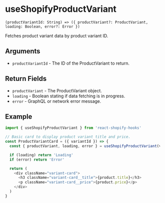 # useShopifyProductVariant

```
(productVariantId: String) => ({ productVariant?: ProductVariant, loading: Boolean, error?: Error })
```

Fetches product variant data by product variant ID.

## Arguments

- `productVariantId` - The ID of the ProductVariant to return.

## Return Fields

- `productVariant` - The ProductVariant object.
- `loading` - Boolean stating if data fetching is in progress.
- `error` - GraphQL or network error message.

## Example

```js
import { useShopifyProductVariant } from 'react-shopify-hooks'

// Basic card to display product variant title and price.
const ProductVariantCard = ({ variantId }) => {
  const { productVariant, loading, error } = useShopifyProductVariant(variantId)

  if (loading) return 'Loading'
  if (error) return 'Error'

  return (
    <div className="variant-card">
      <h3 className="variant-card__title">{product.title}</h3>
      <p className="variant-card__price">{product.price}</p>
    </div>
  )
}
```
